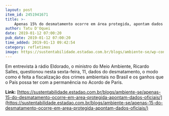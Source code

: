 ```yaml
---
layout: post
item_id: 2451941671
title: >-
    Apenas 15% do desmatamento ocorre em área protegida, apontam dados oficiais
author: Tatu D'Oquei
date: 2019-01-12 07:00:20
pub_date: 2019-01-12 07:00:20
time_added: 2019-01-13 09:42:54
category: refletimos
image: https://sustentabilidade.estadao.com.br/blogs/ambiente-se/wp-content/uploads/sites/92/2019/01/46574304741_ca47aac9ad_k.jpg
---
```


Em entrevista à rádio Eldorado, o ministro do Meio Ambiente, Ricardo Salles, questionou nesta sexta-feira, 11, dados do desmatamento, o modo como é feita a fiscalização dos crimes ambientais no Brasil e os ganhos que o País possa ter com a permanência no Acordo de Paris.

**Link:** [https://sustentabilidade.estadao.com.br/blogs/ambiente-se/apenas-15-do-desmatamento-ocorre-em-area-protegida-apontam-dados-oficiais/](https://sustentabilidade.estadao.com.br/blogs/ambiente-se/apenas-15-do-desmatamento-ocorre-em-area-protegida-apontam-dados-oficiais/)

